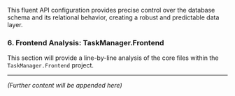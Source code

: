 This fluent API configuration provides precise control over the database schema and its relational behavior, creating a robust and predictable data layer.

### 6. Frontend Analysis: TaskManager.Frontend
This section will provide a line-by-line analysis of the core files within the `TaskManager.Frontend` project.

---
*(Further content will be appended here)* 